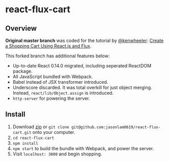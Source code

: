 react-flux-cart
===============

## Overview

**Original master branch** was coded for the tutorial by [@kenwheeler](https://twitter.com/ken_wheeler): [Create a Shopping Cart Using React.js and Flux](https://scotch.io/tutorials/creating-a-simple-shopping-cart-with-react-js-and-flux).

This forked branch has additional features below:

* Up-to-date React 0.14.0 migrated, including seperated ReactDOM package.
* All JavaScript bundled with Webpack.
* Babel instead of JSX transformer introduced.
* Underscore discarded. It was total overkill for just object merging. Instead, `react/lib/Object.assign` is introduced.
* `http-server` for powering the server.

## Install

1. Download [zip](https://github.com/jasonlam0619/react-flux-cart/archive/master.zip) or `git clone git@github.com:jasonlam0619/react-flux-cart.git` onto your computer.
2. `cd react-flux-cart`
3. `npm install`
4. `npm start` to build the bundle with Webpack, and power the server.
5. Visit `localhost: 3000` and begin shopping.